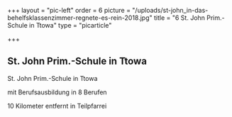 +++
layout = "pic-left"
order = 6
picture = "/uploads/st-john_in-das-behelfsklassenzimmer-regnete-es-rein-2018.jpg"
title = "6 St. John Prim.-Schule in Ttowa"
type = "picarticle"

+++
## St. John Prim.-Schule in Ttowa

St. John Prim.-Schule in Ttowa 

mit Berufsausbildung in 8 Berufen

10 Kilometer entfernt in Teilpfarrei